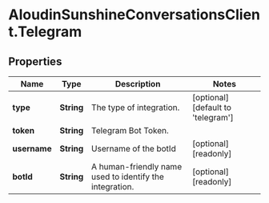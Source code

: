 # AloudinSunshineConversationsClient.Telegram

## Properties

Name | Type | Description | Notes
------------ | ------------- | ------------- | -------------
**type** | **String** | The type of integration. | [optional] [default to &#39;telegram&#39;]
**token** | **String** | Telegram Bot Token. | 
**username** | **String** | Username of the botId | [optional] [readonly] 
**botId** | **String** | A human-friendly name used to identify the integration. | [optional] [readonly] 


